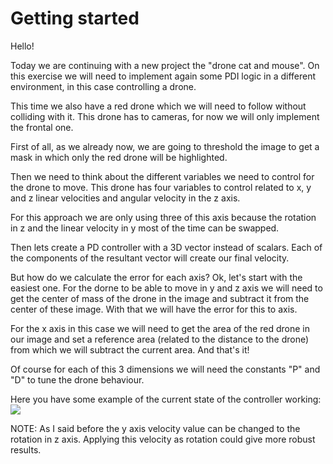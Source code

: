 # Getting started
Hello!

Today we are continuing with a new project the "drone cat and mouse". On this exercise we will need to implement again some PDI logic in a different environment, in this case controlling a drone.

This time we also have a red drone which we will need to follow without colliding with it. This drone has to cameras, for now we will only implement the frontal one.

First of all, as we already now, we are going to threshold the image to get a mask in which only the red drone will be highlighted.

Then we need to think about the different variables we need to control for the drone to move. This drone has four variables to control related to x, y and z linear velocities and angular velocity in the z axis.

For this approach we are only using three of this axis because the rotation in z and the linear velocity in y most of the time can be swapped.

Then lets create a PD controller with a 3D vector instead of scalars. Each of the components of the resultant vector will create our final velocity.

But how do we calculate the error for each axis? Ok, let's start with the easiest one. For the dorne to be able to move in y and z axis we will need to get the center of mass of the drone in the image and subtract it from the center of these image. With that we will have the error for this to axis.

For the x axis in this case we will need to get the area of the red drone in our image and set a reference area (related to the distance to the drone) from which we will subtract the current area. And that's it!

Of course for each of this 3 dimensions we will need the constants "P" and "D" to tune the drone behaviour.

Here you have some example of the current state of the controller working:[![](http://img.youtube.com/vi/3nqwA3SShPg/0.jpg)](https://www.youtube.com/watch?v=3nqwA3SShPg "Blog 2: Drone cat mouse 1 - JdeRobot")

NOTE: As I said before the y axis velocity value can be changed to the rotation in z axis. Applying this velocity as rotation could give more robust results.

